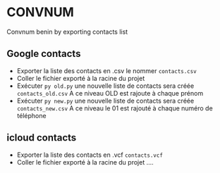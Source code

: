 # CONVNUM
Convnum benin by exporting contacts list

## Google contacts
- Exporter la liste des contacts en .csv le nommer ```contacts.csv```
- Coller le fichier exporté à la racine du projet
- Exécuter ```py old.py``` une nouvelle liste de contacts sera créée ```contacts_old.csv```
A ce niveau OLD est rajoute à chaque prénom
- Exécuter ```py new.py``` une nouvelle liste de contacts sera créée ```contacts_new.csv```
A ce niveau le 01 est rajouté à chaque numéro de téléphone

## icloud contacts
- Exporter la liste des contacts en .vcf ```contacts.vcf```
- Coller le fichier exporté à la racine du projet
....